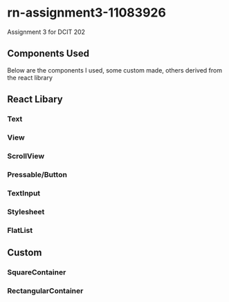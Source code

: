 # rn-assignment3-11083926
Assignment 3 for DCIT 202

## Components Used
Below are the components I used, some custom made, others derived from the react library

## React Libary

### Text

### View

### ScrollView

### Pressable/Button

### TextInput

### Stylesheet

### FlatList

## Custom

### SquareContainer

### RectangularContainer
